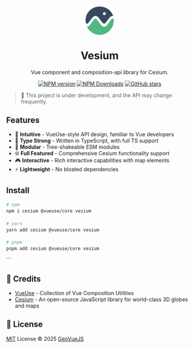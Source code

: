 <p align="center">
<img src="./assets/logo.svg" align="center" width="15%" />
</p>

<h1 align="center">Vesium</h1>

<p align="center">Vue component and composition-api library for Cesium.</p>

<p align="center">
<a href="https://www.npmjs.com/package/@vesium/core" target="__blank"><img src="https://img.shields.io/npm/v/@vesium/core?color=a1b858&label=" alt="NPM version"></a>
<a href="https://www.npmjs.com/package/@vesium/core" target="__blank"><img alt="NPM Downloads" src="https://img.shields.io/npm/dm/@vesium/core?color=50a36f&label="></a>
<a href="https://github.com/GeoVueJS/vesium" target="__blank"><img alt="GitHub stars" src="https://img.shields.io/github/stars/GeoVueJS/vesium?style=social"></a>
</p>

> 🚧 This project is under development, and the API may change frequently.

## Features

- 🎯 **Intuitive** - VueUse-style API design, familiar to Vue developers
- 💪 **Type Strong** - Written in TypeScript, with full TS support
- 🏪 **Modular** - Tree-shakeable ESM modules
- 🌐 **Full Featured** - Comprehensive Cesium functionality support
- 🎮 **Interactive** - Rich interactive capabilities with map elements
- ⚡️ **Lightweight** - No bloated dependencies

## Install

```bash
# npm
npm i cesium @vueuse/core vesium

# yarn
yarn add cesium @vueuse/core vesium

# pnpm
pnpm add cesium @vueuse/core vesium
```

<template>
  <div ref="cesiumContainer" style="width: 100%; height: 100%" />
</template>
```

## 🌸 Credits

- [VueUse](https://github.com/vueuse/vueuse) - Collection of Vue Composition Utilities
- [Cesium](https://github.com/CesiumGS/cesium) - An open-source JavaScript library for world-class 3D globes and maps

## 📄 License

[MIT](./LICENSE) License © 2025 [GeoVueJS](https://github.com/GeoVueJS)
